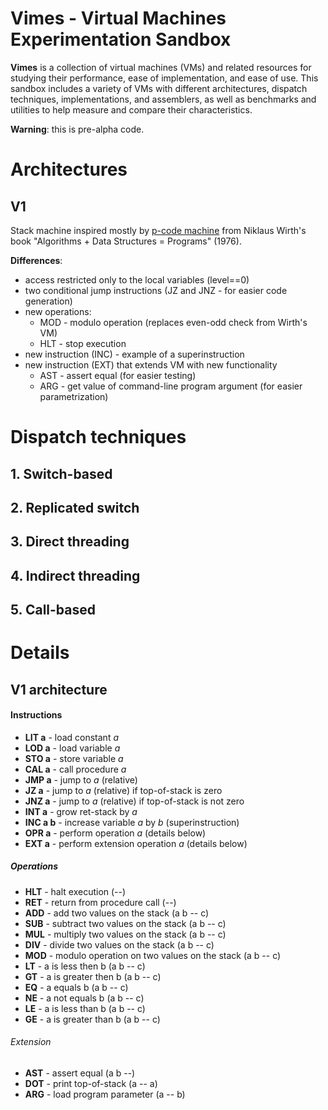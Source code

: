 # Vimes - Virtual Machines Experimentation Sandbox

**Vimes** is a collection of virtual machines (VMs) and related resources for studying their performance, ease of implementation, and ease of use. This sandbox includes a variety of VMs with different architectures, dispatch techniques, implementations, and assemblers, as well as benchmarks and utilities to help measure and compare their characteristics.

**Warning**: this is pre-alpha code.

# Architectures

## V1

Stack machine inspired mostly by [p-code machine](https://en.wikipedia.org/wiki/P-code_machine) from Niklaus Wirth's book "Algorithms + Data Structures = Programs" (1976).

**Differences**:

- access restricted only to the local variables (level==0)
- two conditional jump instructions (JZ and JNZ - for easier code generation)
- new operations:
  - MOD - modulo operation (replaces even-odd check from Wirth's VM)
  - HLT - stop execution
- new instruction (INC) - example of a superinstruction
- new instruction (EXT) that extends VM with new functionality
  - AST - assert equal (for easier testing)
  - ARG - get value of command-line program argument (for easier parametrization)

# Dispatch techniques

## 1. Switch-based

## 2. Replicated switch

## 3. Direct threading

## 4. Indirect threading

## 5. Call-based

# Details

## V1 architecture

#### Instructions

- **LIT a** - load constant *a*
- **LOD a** - load variable *a*
- **STO a** - store variable *a*
- **CAL a** - call procedure *a*
- **JMP a** - jump to *a* (relative)
- **JZ a** - jump to *a* (relative) if top-of-stack is zero
- **JNZ a** - jump to *a* (relative) if top-of-stack is not zero
- **INT a** - grow ret-stack by *a*
- **INC a b** - increase variable *a* by *b* (superinstruction)
- **OPR a** - perform operation *a* (details below)
- **EXT a** - perform extension operation *a* (details below)

##### Operations

- **HLT** - halt execution (--)
- **RET** - return from procedure call (--)
- **ADD** - add two values on the stack (a b -- c)
- **SUB** - subtract two values on the stack (a b -- c)
- **MUL** - multiply two values on the stack (a b -- c)
- **DIV** - divide two values on the stack (a b -- c)
- **MOD** - modulo operation on two values on the stack (a b -- c)
- **LT** - a is less then b (a b -- c)
- **GT** - a is greater then b (a b -- c) 
- **EQ** - a equals b (a b -- c)
- **NE** - a not equals b (a b -- c)
- **LE** - a is less than b (a b -- c)
- **GE** - a is greater than b (a b -- c)

###### Extension

- **AST** - assert equal (a b --)
- **DOT** - print top-of-stack (a -- a)
- **ARG** - load program parameter (a -- b)



